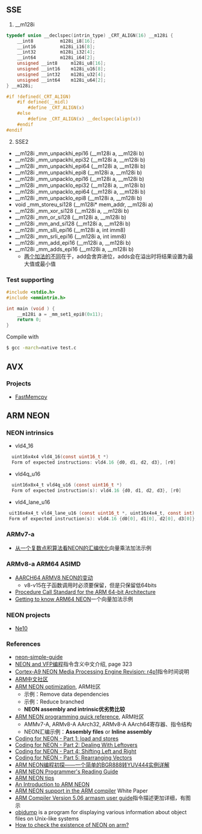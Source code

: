 ## SSE

1. __m128i

```C
typedef union __declspec(intrin_type) _CRT_ALIGN(16) __m128i {
	__int8			m128i_i8[16];
	__int16			m128i_i16[8];
	__int32			m128i_i32[4];
	__int64			m128i_i64[2];
	unsigned __int8		m128i_u8[16];
	unsigned __int16	m128i_u16[8];
	unsigned __int32	m128i_u32[4];
	unsigned __int64	m128i_u64[2];
} __m128i;

#if !defined(_CRT_ALIGN)
	#if defined(__midl)
		#define _CRT_ALIGN(x)
	#else
		#define _CRT_ALIGN(x) __declspec(align(x))
	#endif
#endif
```

2. SSE2
+ __m128i _mm_unpackhi_epi16 (__m128i a, __m128i b)
+ __m128i _mm_unpackhi_epi32 (__m128i a, __m128i b)
+ __m128i _mm_unpackhi_epi64 (__m128i a, __m128i b)
+ __m128i _mm_unpackhi_epi8 (__m128i a, __m128i b)
+ __m128i _mm_unpacklo_epi16 (__m128i a, __m128i b)
+ __m128i _mm_unpacklo_epi32 (__m128i a, __m128i b)
+ __m128i _mm_unpacklo_epi64 (__m128i a, __m128i b)
+ __m128i _mm_unpacklo_epi8 (__m128i a, __m128i b)
+ void _mm_storeu_si128 (__m128i* mem_addr, __m128i a)
+ __m128i _mm_xor_si128 (__m128i a, __m128i b)
+ __m128i _mm_or_si128 (__m128i a, __m128i b)
+ __m128i _mm_and_si128 (__m128i a, __m128i b)
+ __m128i _mm_slli_epi16 (__m128i a, int imm8)
+ __m128i _mm_srli_epi16 (__m128i a, int imm8)
+ __m128i _mm_add_epi16 (__m128i a, __m128i b)
+ __m128i _mm_adds_epi16 (__m128i a, __m128i b)
  - [两个加法的不同]在于，add会舍弃进位，adds会在溢出时将结果设置为最大值或最小值

### Test supporting

```C
#include <stdio.h>
#include <emmintrin.h>

int main (void ) {
	__m128i a = _mm_set1_epi8(0x11);
	return 0;
}
```
Compile with
```sh
$ gcc -march=native test.c
```
## AVX

### Projects
+ [FastMemcpy](https://github.com/skywind3000/FastMemcpy)

## ARM NEON

### NEON intrinsics
 + vld4\_16
```C
  uint16x4x4 vld4_16(const uint16_t *)
  Form of expected instructions: vld4.16 {d0, d1, d2, d3}, [r0]
```
 + vld4q\_u16
```C
  uint16x8x4_t vld4q_u16 (const uint16_t *) 
  Form of expected instruction(s): vld4.16 {d0, d1, d2, d3}, [r0]
```
 + vld4\_lane\_u16
```C
 uit16x4x4_t vld4_lane_u16 (const uint16_t *, uint16x4x4_t, const int) 
 Form of expected instruction(s): vld4.16 {d0[0], d1[0], d2[0], d3[0]}, [r0]
```

### ARMv7-a
+ [从一个复数点积算法看NEON的汇编优化](https://community.arm.com/cn/b/blog/posts/neon-assemble-optimization-2013)向量乘法加法示例

### ARMv8-a ARM64 ASIMD
+ [AARCH64 ARMV8 NEON的变动](https://my.oschina.net/rinehart/blog/354523)
  - v8-v15在子函数调用时必须要保留，但是只保留低64bits
+ [Procedure Call Standard for the ARM 64-bit Architecture](http://infocenter.arm.com/help/topic/com.arm.doc.ihi0055b/IHI0055B_aapcs64.pdf)
+ [Getting to know ARM64 NEON](https://neondsp.wordpress.com/2013/12/01/getting-to-know-arm64-neon/)一个向量加法示例

### NEON projects
+ [Ne10](https://github.com/projectNe10/Ne10)

### References
+ [neon-simple-guide](https://github.com/thenifty/neon-guide)
+ [NEON and VFP编程](http://infocenter.arm.com/help/topic/com.arm.doc.dui0204ic/DUI0204IC_rvct_assembler_guide.pdf)指令含义中文介绍, page 323
+ [Cortex-A9 NEON Media Processing Engine Revision: r4p1](http://infocenter.arm.com/help/topic/com.arm.doc.ddi0409i/DDI0409I_cortex_a9_neon_mpe_r4p1_trm.pdf)指令时间说明
+ [ARM中文社区](https://community.arm.com/cn/b/blog)
+ [ARM NEON optimization](https://community.arm.com/android-community/b/android/posts/arm-neon-optimization), ARM社区
  - 示例：Remove data dependencies
  - 示例：Reduce branched
  - **NEON assembly and intrinsic优劣势比较**
+ [ARM NEON programming quick reference](https://community.arm.com/android-community/b/android/posts/arm-neon-programming-quick-reference), ARM社区
  - AMMv7-A, ARMv8-A AArch32, ARMv8-A AArch64寄存器、指令结构
  - NEON汇编示例：**Assembly files** or **Inline assembly**
+ [Coding for NEON - Part 1: load and stores](https://community.arm.com/processors/b/blog/posts/coding-for-neon---part-1-load-and-stores)
+ [Coding for NEON - Part 2: Dealing With Leftovers](https://community.arm.com/processors/b/blog/posts/coding-for-neon---part-2-dealing-with-leftovers)
+ [Coding for NEON - Part 4: Shifting Left and Right](https://community.arm.com/processors/b/blog/posts/coding-for-neon---part-4-shifting-left-and-right)
+ [Coding for NEON - Part 5: Rearranging Vectors](https://community.arm.com/processors/b/blog/posts/coding-for-neon---part-5-rearranging-vectors)
+ [ARM NEON编程初探——一个简单的BGR888转YUV444实例详解](http://galoisplusplus.coding.me/blog/2017/06/10/use-arm-neon-to-accelerate-bgr888-to-yuv444/)
+ [ARM NEON Programmer's Reading Guide](https://github.com/yszheda/wiki/wiki/ARM-NEON-Programmer%E2%80%99s-Guide-Reading-Notes)
+ [ARM NEON tips](https://github.com/yszheda/wiki/wiki/ARM-NEON-tips)
+ [An Introduction to ARM NEON](http://peterdn.com/post/an-introduction-to-ARM-NEON.aspx)
+ [ARM NEON support in the ARM compiler](https://www.arm.com/files/pdf/NEON_Support_in_the_ARM_Compiler.pdf) White Paper
+ [ARM Compiler Version 5.06 armasm user guide](http://infocenter.arm.com/help/topic/com.arm.doc.dui0473m/DUI0473M_armasm_user_guide.pdf)指令描述更加详细，有图示
+ [objdump](https://en.wikipedia.org/wiki/Objdump) is a program for displaying various information about object files on Unix-like systems
+ [How to check the existence of NEON on arm?](https://stackoverflow.com/questions/26701262/how-to-check-the-existence-of-neon-on-arm)

[SIMD Instructions]:<https://software.intel.com/sites/landingpage/IntrinsicsGuide/>
[两个加法的不同]:<https://stackoverflow.com/questions/12141075/what-does-unsignedsaturate-in-sse-instruction-mean>
